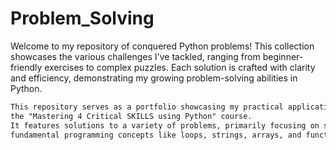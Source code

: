 # Problem_Solving
Welcome to my repository of conquered Python problems! This collection showcases the various challenges I've tackled, ranging from beginner-friendly exercises to complex puzzles. Each solution is crafted with clarity and efficiency, demonstrating my growing problem-solving abilities in Python.

```diff
This repository serves as a portfolio showcasing my practical application of Python programming skills honed through
the "Mastering 4 Critical SKILLS using Python" course.
It features solutions to a variety of problems, primarily focusing on solidifying comprehension and application of
fundamental programming concepts like loops, strings, arrays, and functions.
```
